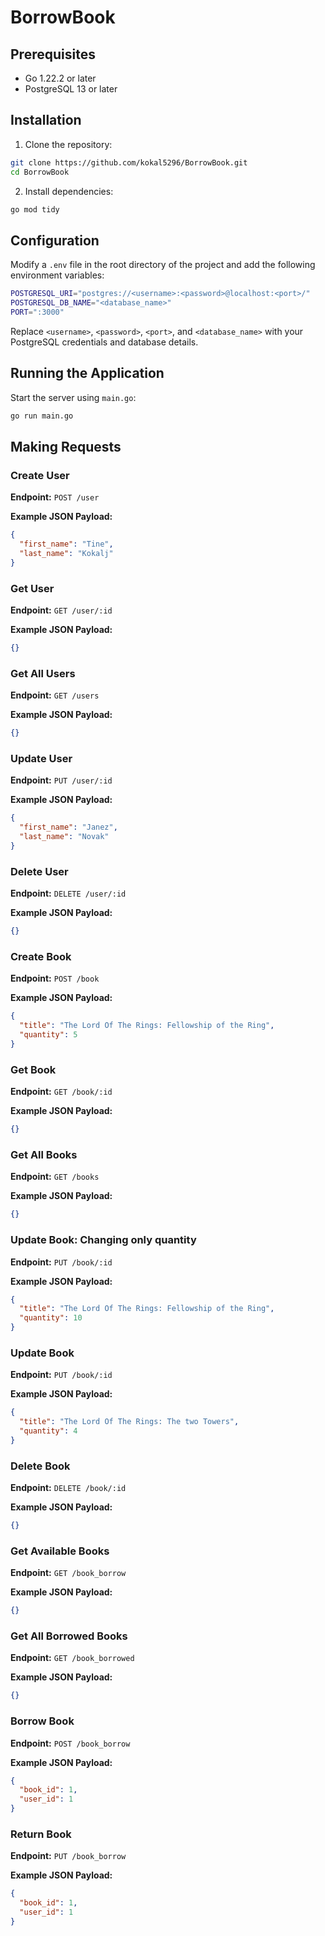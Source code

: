 # BorrowBook

## Prerequisites

- Go 1.22.2 or later
- PostgreSQL 13 or later

## Installation

1. Clone the repository:

```sh
git clone https://github.com/kokal5296/BorrowBook.git
cd BorrowBook
```

2. Install dependencies:

```sh
go mod tidy
```

## Configuration

Modify a `.env` file in the root directory of the project and add the following environment variables:

```sh
POSTGRESQL_URI="postgres://<username>:<password>@localhost:<port>/"
POSTGRESQL_DB_NAME="<database_name>"
PORT=":3000"
```

Replace `<username>`, `<password>`, `<port>`, and `<database_name>` with your PostgreSQL credentials and database details.

## Running the Application

Start the server using `main.go`:

```sh
go run main.go
```

## Making Requests

### Create User

**Endpoint:** `POST /user`

**Example JSON Payload:**

```json
{
  "first_name": "Tine",
  "last_name": "Kokalj"
}
```

### Get User

**Endpoint:** `GET /user/:id`

**Example JSON Payload:**

```json
{}
```

### Get All Users

**Endpoint:** `GET /users`

**Example JSON Payload:**

```json
{}
```

### Update User

**Endpoint:** `PUT /user/:id`

**Example JSON Payload:**

```json
{
  "first_name": "Janez",
  "last_name": "Novak"
}
```

### Delete User

**Endpoint:** `DELETE /user/:id`

**Example JSON Payload:**

```json
{}
```

### Create Book

**Endpoint:** `POST /book`

**Example JSON Payload:**

```json
{
  "title": "The Lord Of The Rings: Fellowship of the Ring",
  "quantity": 5
}
```

### Get Book

**Endpoint:** `GET /book/:id`

**Example JSON Payload:**

```json
{}
```

### Get All Books

**Endpoint:** `GET /books`

**Example JSON Payload:**

```json
{}
```

### Update Book: Changing only quantity

**Endpoint:** `PUT /book/:id`

**Example JSON Payload:**

```json
{
  "title": "The Lord Of The Rings: Fellowship of the Ring",
  "quantity": 10
}
```

### Update Book 

**Endpoint:** `PUT /book/:id`

**Example JSON Payload:**

```json
{
  "title": "The Lord Of The Rings: The two Towers",
  "quantity": 4
}
```

### Delete Book

**Endpoint:** `DELETE /book/:id`

**Example JSON Payload:**

```json
{}
```

### Get Available Books

**Endpoint:** `GET /book_borrow`

**Example JSON Payload:**

```json
{}
```

### Get All Borrowed Books

**Endpoint:** `GET /book_borrowed`

**Example JSON Payload:**

```json
{}
```

### Borrow Book

**Endpoint:** `POST /book_borrow`

**Example JSON Payload:**

```json
{
  "book_id": 1,
  "user_id": 1
}
```

### Return Book

**Endpoint:** `PUT /book_borrow`

**Example JSON Payload:**

```json
{
  "book_id": 1,
  "user_id": 1
}
```
